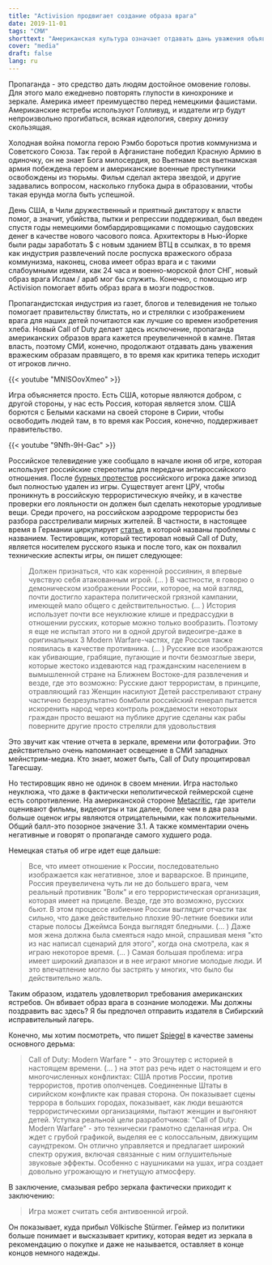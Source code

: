 ```yaml
---
title: "Activision продвигает создание образа врага"
date: 2019-11-01
tags: "СМИ"
shorttext: "Американская культура означает отдавать дань уважения объявленным врагам правительства в Голливуде и играм против извращенцев Activision."
cover: "media"
draft: false
lang: ru
---
```


Пропаганда - это средство дать людям достойное омовение головы. Для этого мало ежедневно повторять глупости в кинохронике и зеркале. Америка имеет преимущество перед немецкими фашистами. Американские ястребы используют Голливуд, и издатели игр будут непроизвольно прогибаться, всякая идеология, сверху донизу скользящая.

Холодная война помогла герою Рэмбо бороться против коммунизма и Советского Союза. Так герой в Афганистане победил Красную Армию в одиночку, он не знает Бога милосердия, во Вьетнаме вся вьетнамская армия побеждена героем и американские военные преступники освобождены из тюрьмы. Фильм сделал актера звездой, и другие задавались вопросом, насколько глубока дыра в образовании, чтобы такая ерунда могла быть успешной. 

День США, в Чили дружественный и приятный диктатору к власти помог, а значит, убийства, пытки и репрессии поддерживал, был введен спустя годы немецкими бомбардировщиками с помощью саудовских денег в качестве нового часового пояса. Архитекторы в Нью-Йорке были рады заработать $ с новым зданием ВТЦ в ссылках, в то время как индустрия развлечений после роспуска вражеского образа коммунизма, наконец, снова имеет образ врага и с такими слабоумными идеями, как 24 часа и военно-морской флот СНГ, новый образ врага Ислам / араб мог бы служить. Конечно, с помощью игр Activision помогает вбить образ врага в мозги подростков. 

Пропагандистская индустрия из газет, блогов и телевидения не только помогает правительству блистать, но и стрелялки с изображением врага для наших детей почитаются как лучшие со времен изобретения хлеба. Новый Call of Duty делает здесь исключение, пропаганда американских образов врага кажется преувеличенной в камне. Пятая власть, поэтому СМИ, конечно, продолжают отдавать дань уважения вражеским образам правящего, в то время как критика теперь исходит от игроков лично.

{{< youtube "MNlSOovXmeo" >}}

Игра объясняется просто. Есть США, которые являются добром, с другой стороны, у нас есть Россия, которая является злом. США борются с Белыми касками на своей стороне в Сирии, чтобы освободить людей там, в то время как Россия, конечно, поддерживает правительство.

{{< youtube "9Nfh-9H-Gac" >}}

Российское телевидение уже сообщало в начале июня об игре, которая использует российские стереотипы для передачи антироссийского отношения. После [бурных протестов](https://gmbox.ru/materials/42340-missiya-ni-slova-po-russki-v-modern-warfare-2-mogla-bit-menee-krovavoy "Миссия 'Ни слова по-русски' в Modern Warfare 2 могла быть менее кровавой") российского игрока даже эпизод был полностью удален из игры. Существует агент ЦРУ, чтобы проникнуть в российскую террористическую ячейку, и в качестве проверки его лояльности он должен был сделать некоторые уродливые вещи. Среди прочего, на российском аэродроме террористы без разбора расстреливали мирных жителей. В частности, в настоящее время в Германии циркулирует [статья](https://mein-mmo.de/cod-mw-russland-bashing/ "Als Shooter-Fan liebe ich CoD Modern Warfare – Als Russe blutet mein Herz"), в которой названы проблемы с названием. Тестировщик, который тестировал новый Call of Duty, является носителем русского языка и после того, как он похвалил технические аспекты игры, он пишет следующее:

> Должен признаться, что как коренной россиянин, я впервые чувствую себя атакованным игрой. (... ) В частности, я говорю о демоническом изображении России, которое, на мой взгляд, почти достигло характера политической грязной кампании, имеющей мало общего с действительностью. (... ) История использует почти все неуклюжие клише и предрассудки в отношении русских, которые можно только вообразить. Поэтому я еще не испытал этого ни в одной другой видеоигре-даже в оригинальных 3 Modern Warfare-частях, где Россия также появилась в качестве противника. (... ) Русские все изображаются как убивающие, грабящие, пугающие и почти безмозглые звери, которые жестоко издеваются над гражданским населением в вымышленной стране на Ближнем Востоке-для развлечения и везде, где это возможно:
> Русские дают террористам, в принципе, отравляющий газ
> Женщин насилуют
> Детей расстреливают
> страну частично безрезультатно бомбили
> российский генерал пытается искоренить народ через контроль рождаемости
> некоторых граждан просто вешают на публике 
> другие сделаны как рабы
> поверните другие просто стреляли для удовольствия

Это звучит как чтение отчета в зеркале, времени или фотографии. Это действительно очень напоминает освещение в СМИ западных мейнстрим-медиа. Кто знает, может быть, Call of Duty процитировал Тагесшау.

Но тестировщик явно не одинок в своем мнении. Игра настолько неуклюжа, что даже в фактически неполитической геймерской сцене есть сопротивление. На американской стороне [Metacritic](https://www.metacritic.com/game/playstation-4/call-of-duty-modern-warfare/user-reviews "CALL OF DUTY: MODERN WARFARE"), где зрители оценивают фильмы, видеоигры и так далее, более чем в два раза больше оценок игры являются отрицательными, как положительными. Общий балл-это позорное значение 3.1. А также комментарии очень негативные и говорят о пропаганде самого худшего рода.

Немецкая статья об игре идет еще дальше:

> Все, что имеет отношение к России, последовательно изображается как негативное, злое и варварское. В принципе, Россия преувеличена чуть ли не до большего врага, чем реальный противник "Волк" и его террористическая организация, которая имеет на прицеле. Везде, где это возможно, русских бьют. В этом процессе избиение России выглядит отчасти так сильно, что даже действительно плохие 90-летние боевики или старые полосы Джеймса Бонда выглядят бледными. (... ) Даже моя жена должна была смеяться надо мной, спрашивая меня "кто из нас написал сценарий для этого", когда она смотрела, как я играю некоторое время. (... ) Самая большая проблема: игра имеет широкий диапазон и в нее играют многие молодые люди. И это впечатление могло бы застрять у многих, что было бы действительно жаль.

Таким образом, издатель удовлетворил требования американских ястребов. Он вбивает образ врага в сознание молодежи. Мы должны поздравить вас здесь? Я бы предпочел отправить издателя в Сибирский исправительный лагерь.

Конечно, мы хотим посмотреть, что пишет [Spiegel](https://www.spiegel.de/netzwelt/games/call-of-duty-modern-warfare-im-test-der-egoshooter-ist-auserzaehlt-a-1293673.html "Der Egoshooter ist auserzählt") в качестве замены основного дерьма:

> Call of Duty: Modern Warfare " - это Эгошутер с историей в настоящем времени. (... ) на этот раз речь идет о настоящем и его многочисленных конфликтах: США против России, против террористов, против ополченцев. Соединенные Штаты в сирийском конфликте как правая сторона. Он показывает сцены террора в больших городах, показывает, как люди вешаются террористическими организациями, пытают женщин и выгоняют детей. Уступка реальной цели разработчиков: "Call of Duty: Modern Warfare" - это технически грамотно сделанная игра. Он ждет с грубой графикой, выделяя ее с колоссальным, движущим саундтреком. Он отлично управляется и предлагает широкий спектр оружия, включая связанные с ним оглушительные звуковые эффекты. Особенно с наушниками на ушах, игра создает довольно угрожающую и гнетущую атмосферу.

В заключение, смазывая ребро зеркала фактически приходит к заключению:

> Игра может считать себя антивоенной игрой.

Он показывает, куда прибыл Völkische Stürmer. Геймер из политики больше понимает и высказывает критику, которая ведет из зеркала в рекомендацию о покупке и даже не называется, оставляет в конце концов немного надежды.
